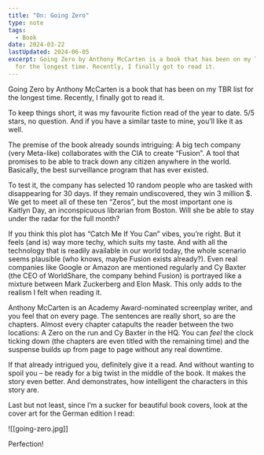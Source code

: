 ```yaml
---
title: "On: Going Zero"
type: note
tags:
  - Book
date: 2024-03-22
lastUpdated: 2024-06-05
excerpt: Going Zero by Anthony McCarten is a book that has been on my TBR list
  for the longest time. Recently, I finally got to read it.
---
```


Going Zero by Anthony McCarten is a book that has been on my TBR list for the longest time. Recently, I finally got to read it.

To keep things short, it was my favourite fiction read of the year to date. 5/5 stars, no question. And if you have a similar taste to mine, you’ll like it as well.

The premise of the book already sounds intriguing: A big tech company (very Meta-like) collaborates with the CIA to create “Fusion”. A tool that promises to be able to track down any citizen anywhere in the world. Basically, the best surveillance program that has ever existed.

To test it, the company has selected 10 random people who are tasked with disappearing for 30 days. If they remain undiscovered, they win 3 million $. We get to meet all of these ten “Zeros”, but the most important one is Kaitlyn Day, an inconspicuous librarian from Boston. Will she be able to stay under the radar for the full month?

If you think this plot has “Catch Me If You Can” vibes, you’re right. But it feels (and is) way more techy, which suits my taste. And with all the technology that is readily available in our world today, the whole scenario seems plausible (who knows, maybe Fusion exists already?). Even real companies like Google or Amazon are mentioned regularly and Cy Baxter (the CEO of WorldShare, the company behind Fusion) is portrayed like a mixture between Mark Zuckerberg and Elon Mask. This only adds to the realism I felt when reading it.

Anthony McCarten is an Academy Award-nominated screenplay writer, and you feel that on every page. The sentences are really short, so are the chapters. Almost every chapter catapults the reader between the two locations: A Zero on the run and Cy Baxter in the HQ. You can _feel_ the clock ticking down (the chapters are even titled with the remaining time) and the suspense builds up from page to page without any real downtime.

If that already intrigued you, definitely give it a read. And without wanting to spoil you – be ready for a big twist in the middle of the book. It makes the story even better. And demonstrates, how intelligent the characters in this story are.

Last but not least, since I’m a sucker for beautiful book covers, look at the cover art for the German edition I read:

![[going-zero.jpg]]

Perfection!
